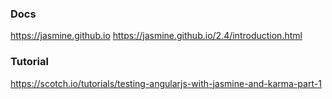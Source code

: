 ### Docs

https://jasmine.github.io
https://jasmine.github.io/2.4/introduction.html

### Tutorial

https://scotch.io/tutorials/testing-angularjs-with-jasmine-and-karma-part-1
